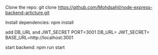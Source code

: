Clone the repo: git clone https://github.com/Mohdsahil/node-express-backend-articture.git

Install dependencies: npm install

add DB_URL and JWT_SECRET
PORT=3001
DB_URL=<YOUR DB URL>
JWT_SECRET=<YOUR SECRET>
BASE_URL=http://localhost:3001


start backend: npm run start